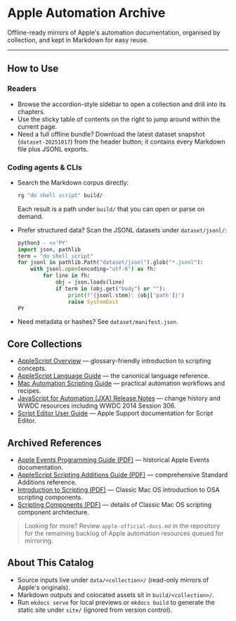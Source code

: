 # Apple Automation Archive

Offline-ready mirrors of Apple's automation documentation, organised by collection, and kept in Markdown for easy reuse.

---

## How to Use

### Readers

- Browse the accordion-style sidebar to open a collection and drill into its chapters.
- Use the sticky table of contents on the right to jump around within the current page.
- Need a full offline bundle? Download the latest dataset snapshot (`dataset-20251017`) from the header button; it contains every Markdown file plus JSONL exports.

### Coding agents & CLIs

- Search the Markdown corpus directly:

  ```sh
  rg "do shell script" build/
  ```

  Each result is a path under `build/` that you can open or parse on demand.

- Prefer structured data? Scan the JSONL datasets under `dataset/jsonl/`:

  ```python
  python3 - <<'PY'
  import json, pathlib
  term = "do shell script"
  for jsonl in pathlib.Path("dataset/jsonl").glob("*.jsonl"):
      with jsonl.open(encoding="utf-8") as fh:
          for line in fh:
              obj = json.loads(line)
              if term in (obj.get("body") or ""):
                  print(f"{jsonl.stem}: {obj['path']}")
                  raise SystemExit
  PY
  ```

- Need metadata or hashes? See `dataset/manifest.json`.

## Core Collections

- [AppleScript Overview](https://developer.apple.com/library/archive/applescript-overview/AppleScriptX.md) — glossary-friendly introduction to scripting concepts.
- [AppleScript Language Guide](https://developer.apple.com/library/archive/applescript-language-guide/introduction/ASLR_intro.md) — the canonical language reference.
- [Mac Automation Scripting Guide](https://developer.apple.com/library/archive/mac-automation-scripting-guide/index.md) — practical automation workflows and recipes.
- [JavaScript for Automation (JXA) Release Notes](https://developer.apple.com/library/archive/jxa-release-notes/Articles/Introduction.md) — change history and WWDC resources including WWDC 2014 Session 306.
- [Script Editor User Guide](https://support.apple.com/guide/script-editor/welcome/mac.md) — Apple Support documentation for Script Editor.

## Archived References

- [Apple Events Programming Guide (PDF)](https://developer.apple.com/library/archive/apple-events-programming-guide/apple-events-programming-guide.pdf) — historical Apple Events documentation.
- [AppleScript Scripting Additions Guide (PDF)](https://developer.apple.com/library/archive/applescript-scripting-additions-guide/applescript-scripting-additions-guide.pdf) — comprehensive Standard Additions reference.
- [Introduction to Scripting (PDF)](https://developer.apple.com/library/archive/introduction-to-scripting/intro-to-scripting.pdf) — Classic Mac OS introduction to OSA scripting components.
- [Scripting Components (PDF)](https://developer.apple.com/library/archive/scripting-components/scripting-components.pdf) — details of Classic Mac OS scripting component architecture.

> Looking for more? Review `apple-official-docs.md` in the repository for the remaining backlog of Apple automation resources queued for mirroring.

## About This Catalog

- Source inputs live under `data/<collection>/` (read-only mirrors of Apple's originals).
- Markdown outputs and colocated assets sit in `build/<collection>/`.
- Run `mkdocs serve` for local previews or `mkdocs build` to generate the static site under `site/` (ignored from version control).
